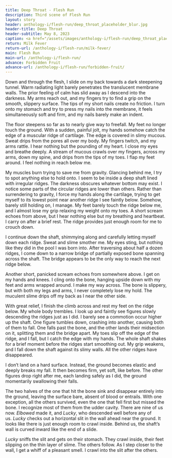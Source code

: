 ```yaml
---
title: Deep Throat - Flesh Run
description: Third scene of Flesh Run
layout: story
header: anthology-i/flesh-run/deep_throat_placeholder_blur.jpg
header-title: Deep Throat
header-subtitle: May 8, 2023
caption: <a href="/assets/images/anthology-i/flesh-run/deep_throat_placeholder.jpg" target="_blank">A.I. placeholder artwork</a> generated using <a href="https://creator.nightcafe.studio/creation/UsIEwwLkld5GY198R04z" target="_blank">NightCafe Stable Diffusion v1.5 ⧉</a> — <a href="https://creativecommons.org/publicdomain/zero/1.0/" target="_blank">CC0 1.0 ⧉</a>
return: Milk Fever
return-url: /anthology-i/flesh-run/milk-fever/
main: Flesh Run
main-url: /anthology-i/flesh-run/
advance: Forbidden Fruit
advance-url: /anthology-i/flesh-run/forbidden-fruit/
---
```


Down and through the flesh, I slide on my back towards a dark steepening tunnel. Warm radiating light barely penetrates the translucent membrane walls. The prior feeling of calm has slid away as I descend into the darkness. My arms reach out, and my fingers try to find a grip on the smooth, slippery surface. The tips of my short nails create no friction. I turn onto my stomach and try to press my nails into the membrane, it feels simultaneously soft and firm, and my nails barely make an indent.

The floor steepens so far as to nearly give way to freefall. My feet no longer touch the ground. With a sudden, painful jolt, my hands somehow catch the edge of a muscular ridge of cartilage. The edge is covered in slimy mucous. Sweat drips from the pores all over my body. My fingers twitch, and my arms rattle. I hear nothing but the pounding of my heart. I close my eyes and breathe deeply. A stream of mucous crawls over my fingers, across my arms, down my spine, and drips from the tips of my toes. I flap my feet around. I feel nothing in reach below me.

My muscles burn trying to save me from gravity. Glancing behind me, I try to spot anything else to hold onto. I seem to be inside a deep shaft lined with irregular ridges. The darkness obscures whatever bottom may exist. I notice some parts of the circular ridges are lower than others. Rather than surrendering to gravity, I force my hands along the cartilage, trying to get myself to its lowest point near another ridge I see faintly below. Somehow, barely still holding on, I manage. My feet barely touch the ridge below me, and I almost lose my grip relaxing my weight onto my toes. A short scream echoes from above, but I hear nothing else but my breathing and heartbeat. I carry on after a brief rest. The ridge provides just enough room for me to crouch down.

I continue down the shaft, shimmying along and carefully letting myself down each ridge. Sweat and slime smother me. My eyes sting, but nothing like they did in the pool I was born into. After traversing about half a dozen ridges, I come down to a narrow bridge of partially exposed bone spanning across the shaft. The bridge appears to be the only way to reach the next ridge below.

Another short, panicked scream echoes from somewhere above. I get on my hands and knees. I cling onto the bone, hanging upside down with my feet and arms wrapped around. I make my way across. The bone is slippery, but with both my legs and arms, I never completely lose my hold. The muculent slime drips off my back as I near the other side.

With great relief, I finish the climb across and rest my feet on the ridge below. My whole body trembles. I look up and faintly see figures slowly descending the ridges just as I did. I barely see a commotion occur higher up the shaft. One figure tumbles down, crashing into another, causing both of them to fall. One falls past the bone, and the other lands their midsection on it, splitting them and the bridge apart. My toes slip off the edge of the ridge, and I fall, but I catch the edge with my hands. The whole shaft shakes for a brief moment before the ridges start smoothing out. My grip weakens, and I fall down the shaft against its slimy walls. All the other ridges have disappeared.

I don’t land on a hard surface. Instead, the ground becomes elastic and deeply breaks my fall. It then becomes firm, yet soft, like before. The other figures drop right after me, each landing safely as I did, the ground momentarily swallowing their falls.

The two halves of the one that hit the bone sink and disappear entirely into the ground, leaving the surface bare, absent of blood or entrails. With one exception, all the others survived, even the one that fell first but missed the bone. I recognize most of them from the udder cavity. There are nine of us now. *Elbowed* made it, and *Lucky*, who descended well before any of us. *Lucky* checks out a horizontal slit in the wall ahead near the ground. It looks like there is just enough room to crawl inside. Behind us, the shaft’s wall is curved inward like the end of a slide.

*Lucky* sniffs the slit and gets on their stomach. They crawl inside, their feet slipping on the thin layer of slime. The others follow. As I step closer to the wall, I get a whiff of a pleasant smell. I crawl into the slit after the others.